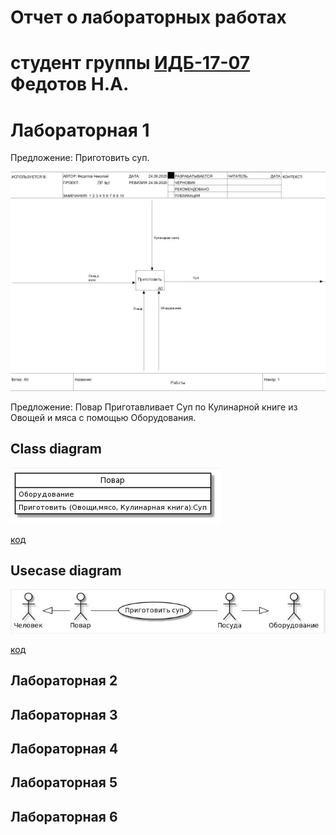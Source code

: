 # Отчет о лабораторных работах
# студент группы [ИДБ-17-07](https://github.com/stankin/design-part-1/wiki/list-id..) Федотов Н.А.

# Лабораторная 1

Предложение: Приготовить суп.

![none](https://github.com/FedNickS/fedotov.github.io/blob/master/%D0%9B%D0%B0%D0%B1%201/%D0%9B%D1%801.JPG)

Предложение: Повар Приготавливает Суп по Кулинарной книге из Овощей и мяса с помощью Оборудования.

## Class diagram
![none](https://github.com/FedNickS/fedotov.github.io/blob/master/%D0%9B%D0%B0%D0%B1%201/%D0%A1%D0%BD%D0%B8%D0%BC%D0%BE%D0%BA.JPG)

[код](https://github.com/FedNickS/fedotov.github.io/blob/master/%D0%9B%D0%B0%D0%B1%201/UML.txt)

## Usecase diagram

![none](https://github.com/FedNickS/fedotov.github.io/blob/master/%D0%9B%D0%B0%D0%B1%201/%D0%A1%D0%BD%D0%B8%D0%BC%D0%BE%D0%BA2.JPG)

[код](https://github.com/FedNickS/fedotov.github.io/blob/master/%D0%9B%D0%B0%D0%B1%201/UML2.txt)
## Лабораторная 2

## Лабораторная 3

## Лабораторная 4

## Лабораторная 5

## Лабораторная 6
